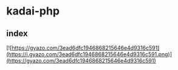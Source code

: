 # kadai-php

## index
[![https://gyazo.com/3ead6dfc1946868215646e4d9316c591](https://i.gyazo.com/3ead6dfc1946868215646e4d9316c591.png)](https://gyazo.com/3ead6dfc1946868215646e4d9316c591)

